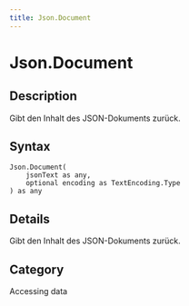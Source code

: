 ```yaml
---
title: Json.Document
---
```


# Json.Document


## Description

Gibt den Inhalt des JSON-Dokuments zurück.


## Syntax

```powerquery
Json.Document(
    jsonText as any,
    optional encoding as TextEncoding.Type
) as any
```


## Details

Gibt den Inhalt des JSON-Dokuments zurück.



## Category
Accessing data
